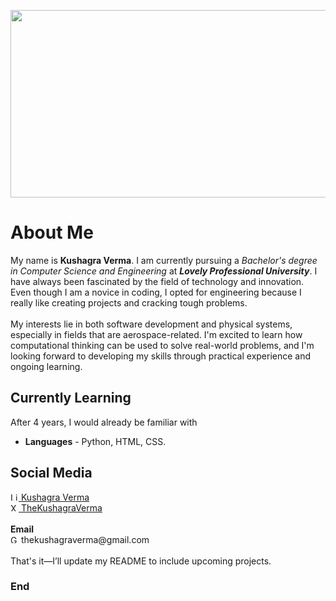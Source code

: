 <img src= "![Image](https://github.com/user-attachments/assets/96f2d787-fdfd-44b4-811a-bc1fd1c03cc6)
" width ="800" height = "300"/>

# About Me

My name is <b>Kushagra Verma</b>. I am currently pursuing a <i>Bachelor's degree in Computer Science and Engineering</i> at <i><b>Lovely Professional University</b></i>. I have always been fascinated by the field of technology and innovation. Even though I am a novice in coding, I opted for engineering because I really like creating projects and cracking tough problems. <br><br>
My interests lie in both software development and physical systems, especially in fields that are aerospace-related. I'm excited to learn how computational thinking can be used to solve real-world problems, and I'm looking forward to developing my skills through practical experience and ongoing learning.


## Currently Learning
After 4 years, I would already be familiar with
- **Languages** - Python, HTML, CSS.


## Social Media 
<div><a href="https://www.linkedin.com/in/thekushagraverma/">
  <img src="https://cdn-icons-png.flaticon.com/512/174/174857.png" width="13" alt="LinkedIn"/>
</a>
<a href="https://www.linkedin.com/in/thekushagraverma/">Kushagra Verma</a></div>
<div><a href="https://x.com/thekushagrav">
  <img src="https://cdn-icons-png.flaticon.com/512/5968/5968958.png" width="13" alt="X"/>
</a>
<a href="https://x.com/thekushagrav">TheKushagraVerma</a></div><br>

<div><b>Email</b></div>
<div>
  <img src="https://cdn-icons-png.flaticon.com/512/732/732200.png" width="13" alt="Gmail"/> 
</a>thekushagraverma@gmail.com</a></div><br>

<div>That's it—I’ll update my README to include upcoming projects.</div> 
  
### End                 
                                               
